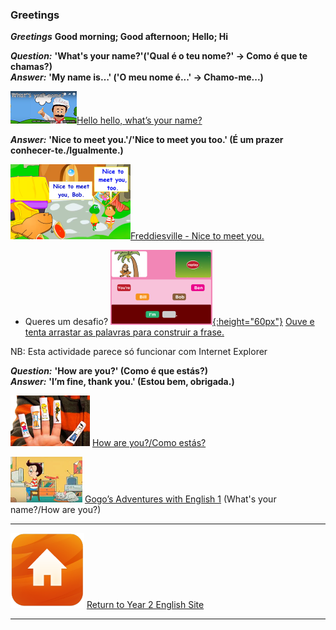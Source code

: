 ### Greetings  

***Greetings*** **Good morning; Good afternoon; Hello; Hi**  

***Question:*** **'What's your name?'('Qual é o teu nome?' -> Como é que te chamas?)**  
***Answer:*** **'My name is…' ('O meu nome é...' -> Chamo-me...)**  

[![wyn](/images/wyn1.png)](https://www.youtube.com/watch?v=Uv1JkBL5728)[Hello hello, what’s your name?](https://www.youtube.com/watch?v=Uv1JkBL5728) 

***Answer:*** **'Nice to meet you.'/'Nice to meet you too.' (É um prazer conhecer-te./Igualmente.)**  

[![ntmy](/images/ntmy.PNG)](https://www.youtube.com/watch?v=rSwypHirUkM)[Freddiesville - Nice to meet you.](https://www.youtube.com/watch?v=rSwypHirUkM)

* Queres um desafio? [![grsmfv](/images/grsmfv.PNG){:height="60px"}](https://www.freddiesville.com/games/nice-to-meet-you-greetings-expression-sentence-monkey-game/) [Ouve e tenta arrastar as palavras para construir a frase.](https://www.freddiesville.com/games/nice-to-meet-you-greetings-expression-sentence-monkey-game/)  

NB: Esta actividade parece só funcionar com Internet Explorer  

***Question:*** **'How are you?' (Como é que estás?)**  
***Answer:*** **'I’m fine, thank you.' (Estou bem, obrigada.)**

[![hays](/images/hays.PNG)](https://www.youtube.com/watch?v=LxhOv3KnfA8) [How are you?/Como estás?](https://www.youtube.com/watch?v=LxhOv3KnfA8)  

[![gae1](/images/gae1.PNG)](https://www.youtube.com/watch?v=9R5-W3bMX4E) [Gogo’s Adventures with English 1](https://www.youtube.com/watch?v=9R5-W3bMX4E) (What's your name?/How are you?)

***
[![home](/images/home.PNG)](https://tangerina-pt.github.io/English/Year2) [Return to Year 2 English Site](https://tangerina-pt.github.io/English/Year2)  

***

